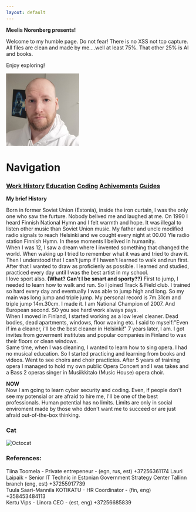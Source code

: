 ```yaml
---
layout: default
---
```


**Meelis Norenberg presents!**<br>

 Welcome to my humble page. Do not fear! There is no XSS not tcp capture.
 All files are clean and made by me....well at least 75%. That other 25% is AI and books.

 Enjoy exploring!<br>

![Memyselfnme](Meelis_Norenberg_pic_small.png)





# Navigation<br>
### **[Work History](WorkHistory.md)   [Education](Education.md)   [Coding](Coding.md)   [Achivements](Achivements.md)   [Guides](Guides.md)**


**My brief History**<br>

Born in former Soviet Union (Estonia), inside the iron curtain, I was the only one who saw the furture. Nobody belived me and laughed at me. On 1990 I heard Finnish National Hymn and I felt warmth and hope. It was illegal to listen other music than Soviet Union music. My father and uncle modified radio signals to reach Helsinki and we cought every night at 00.00 Yle radio station Finnish Hymn. In these moments I belived in humanity.<br>
When I was 12, I saw a dream where I invented something that changed the world. When waking up I tried to remember what it was and tried to draw it. Then I understood that I can't jump if I haven't learned to walk and run first. After that I wanted to draw as proficienly as possible. I learned and studied, practiced every day until I was the best artist in my school.<br>
I love sport also. __(What? Can't I be smart and sporty??)__ First to jump, I needed to learn how to walk and run. So I joined Track & Field club. I trained so hard every day and eventually I was able to jump high and long. So my main was long jump and triple jump. My personal record is 7m.31cm and triple jump 14m.30cm. I made it. I am National Champion of 2007. And European second. SO you see hard work always pays. <br>
When I moved in Finland, I started working as a low level cleaner. Dead bodies, dead apartments, windows, floor waxing etc. I said to myself:"Even if im a cleaner, i'll be the best cleaner in Helsinki!" 7 years later, I am. I got invites from goverment institutes and popular companies in Finland to wax their floors or clean windows.<br>
Same time, when I was cleaning, I wanted to learn how to sing opera. I had no musical education. So I started practicing and learning from books and videos. Went to see choirs and choir practicies. After 5 years of training opera I managed to hold my own public Opera Concert and I was takes and a Bass 2 operas singer in Musiikkitalo (Music House) opera choir.<br>

**NOW**<br>
Now I am going to learn cyber security and coding. Even, if people don't see my potensial or are afraid to hire me, I'll be one of the best professionals. Human potential has no limits. Limits are only in social enviroment made by those who ddon't want me to succeed or are just afraid out-of-the-box thinking.




### Cat

![Octocat](https://github.githubassets.com/images/icons/emoji/octocat.png)

### References:<br>
Tiina Toomela - Private entrepeneur - (egn, rus, est) +37256361174
Lauri Laipaik - Senior IT Technic in Estonian Government Strategy Center Tallinn branch (eng, est) +37255917739 <br>
Tuula Saari-Mannila KOTIKATU - HR Coordinator - (fin, eng) +358453484113 <br>
Kertu Vips - Linora CEO - (est, eng) +37256685839 <br>



